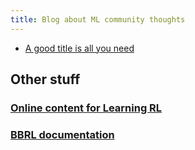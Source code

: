```yaml
---
title: Blog about ML community thoughts
---
```


- [A good title is all you need](posts/good_title/)

## Other stuff

### [Online content for Learning RL](https://osigaud.github.io/docs/learning_RL/learning_RL)

### [BBRL documentation](https://osigaud.github.io/docs/bbrl_docs/overview)
